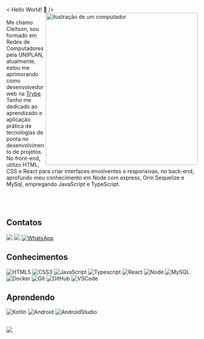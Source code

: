 <div>
  < Hello World! 🤟 />
   <img src="https://raw.githubusercontent.com/MicaelliMedeiros/micaellimedeiros/master/image/computer-illustration.png" alt="ilustração de um computador" min-width="400px" max-width="400px" width="400px" align="right">
   <br><br>
     Me chamo Cleitson, sou formado em Redes de Computadores pela UNIPLAN, atualmente, estou me aprimorando como desenvolvedor web na <a href="https://www.betrybe.com/" target="_blank" rel="noreferrer">Trybe</a>.<br>
     Tenho me dedicado ao aprendizado e aplicação prática de tecnologias de ponta no desenvolvimento de projetos. No front-end, utilizo HTML, CSS e React para criar interfaces envolventes e responsivas, no back-end, aprofundo meu conhecimento em Node com express, Orm   Sequelize e MySql, empregando JavaScript e TypeScript.
 <br><br>   
</div>
<br><br>
<h2>Contatos</h2>
  <a href="https://www.linkedin.com/in/cleitsonlima/" target="_blank" rel="noreferrer"><img src="https://img.shields.io/badge/-LinkedIn-%230077B5?style=for-the-badge&logo=linkedin&logoColor=white"></a> 
  <a href="mailto:cleitson.ftw@gmail.com" target="_blank"><img src="https://img.shields.io/badge/Gmail-D14836?style=for-the-badge&logo=gmail&logoColor=white"></a>
  <a href="https://wa.me/+5561994187777" title="WhatsApp" target="_blank"><img src="https://img.shields.io/badge/WhatsApp-25D366?style=for-the-badge&logo=whatsapp&logoColor=white" alt="WhatsApp"/></a>
<h2>Conhecimentos</h2>
   
   ![HTML5](https://img.shields.io/badge/HTML5%20-%23E34F26.svg?style=for-the-badge&logo=html5&logoColor=white)
   ![CSS3](https://img.shields.io/badge/CSS%20-%231572B6.svg?style=for-the-badge&logo=css3&logoColor=white)
   ![JavaScript](https://img.shields.io/badge/JavaScript%20-%23F7DF1E.svg?style=for-the-badge&logo=javascript&logoColor=black)
   ![Typescript](https://img.shields.io/badge/Typescrypt%20-%233178C6.svg?style=for-the-badge&logo=typescript&logoColor=white)
   ![React](https://img.shields.io/badge/React-%2361DAFB?style=for-the-badge&logo=react&logoColor=black)
   ![Node](https://img.shields.io/badge/node.js%20-%23339933.svg?style=for-the-badge&logo=nodedotjs&logoColor=white)
   ![MySQL](https://img.shields.io/badge/mysql%20-%234479A1.svg?style=for-the-badge&logo=mysql&logoColor=white)
   ![Docker](https://img.shields.io/badge/docker%20-%232496ED.svg?style=for-the-badge&logo=docker&logoColor=white)
   ![Git](https://img.shields.io/badge/git-%23F05033.svg?style=for-the-badge&logo=git&logoColor=white)
   ![GitHub](https://img.shields.io/badge/github-%23121011.svg?style=for-the-badge&logo=github&logoColor=white)
   ![VSCode](https://img.shields.io/badge/VSCode-0078D4?style=for-the-badge&logo=visual%20studio%20code&logoColor=white)

<h2>Aprendendo</h2>

   ![Kotlin](https://img.shields.io/badge/Kotlin-B125EA?style=for-the-badge&logo=Kotlin&logoColor=white)
   ![Android](https://img.shields.io/badge/Android-3DDC84?style=for-the-badge&logo=android&logoColor=white)
   ![AndroidStudio](https://img.shields.io/badge/Android_Studio-3DDC84?style=for-the-badge&logo=android-studio&logoColor=white)

<h2></h2>
<a href="https://github.com/cleitson">
 <img src="https://github-readme-stats.vercel.app/api/top-langs/?username=cleitson&layout=compact&langs_count=7&theme=nightowl&show_icons=true"/>
</a>



